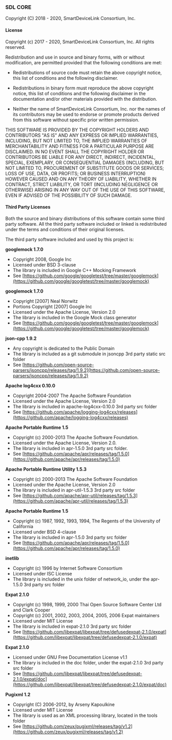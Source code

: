 ### SDL CORE

Copyright (C) 2018 - 2020, SmartDeviceLink Consortium, Inc.

#### License
Copyright (c) 2017 - 2020, SmartDeviceLink Consortium, Inc.
All rights reserved.

Redistribution and use in source and binary forms, with or without
modification, are permitted provided that the following conditions are met:

* Redistributions of source code must retain the above copyright notice, this list of conditions and the following disclaimer.

* Redistributions in binary form must reproduce the above copyright notice, this list of conditions and the following disclaimer in the documentation and/or other materials provided with the distribution.

* Neither the name of SmartDeviceLink Consortium, Inc. nor the names of its contributors may be used to endorse or promote products derived from this software without specific prior written permission.

THIS SOFTWARE IS PROVIDED BY THE COPYRIGHT HOLDERS AND CONTRIBUTORS "AS IS" AND ANY EXPRESS OR IMPLIED WARRANTIES, INCLUDING, BUT NOT LIMITED TO, THE IMPLIED WARRANTIES OF MERCHANTABILITY AND FITNESS FOR A PARTICULAR PURPOSE ARE DISCLAIMED. IN NO EVENT SHALL THE COPYRIGHT HOLDER OR CONTRIBUTORS BE LIABLE FOR ANY DIRECT, INDIRECT, INCIDENTAL, SPECIAL, EXEMPLARY, OR CONSEQUENTIAL DAMAGES (INCLUDING, BUT NOT LIMITED TO, PROCUREMENT OF SUBSTITUTE GOODS OR SERVICES; LOSS OF USE, DATA, OR PROFITS; OR BUSINESS INTERRUPTION) HOWEVER CAUSED AND ON ANY THEORY OF LIABILITY, WHETHER IN CONTRACT, STRICT LIABILITY, OR TORT (INCLUDING NEGLIGENCE OR OTHERWISE) ARISING IN ANY WAY OUT OF THE USE OF THIS SOFTWARE, EVEN IF ADVISED OF THE POSSIBILITY OF SUCH DAMAGE.

#### Third Party Licenses

Both the source and binary distributions of this software contain
some third party software. All the third party software included
or linked is redistributed under the terms and conditions of their 
original licenses.

The third party software included and used by this project is:

**googlemock 1.7.0**

* Copyright 2008, Google Inc 
* Licensed under BSD 3-clause
* The library is included in Google C++ Mocking Framework
* See [https://github.com/google/googletest/tree/master/googlemock](https://github.com/google/googletest/tree/master/googlemock)

**googlemock 1.7.0**

* Copyright [2007] Neal Norwitz
* Portions Copyright [2007] Google Inc
* Licensed under the Apache License, Version 2.0
* The library is included in the Google Mock class generator
* See [https://github.com/google/googletest/tree/master/googlemock](https://github.com/google/googletest/tree/master/googlemock)

**json-cpp 1.9.2**

* Any copyright is dedicated to the Public Domain 
* The library is included as a git submodule in jsoncpp 3rd party static src folder
* See [https://github.com/open-source-parsers/jsoncpp/releases/tag/1.9.2](https://github.com/open-source-parsers/jsoncpp/releases/tag/1.9.2)

**Apache log4cxx 0.10.0**

* Copyright 2004-2007 The Apache Software Foundation
* Licensed under the Apache License, Version 2.0
* The library is included in apache-log4cxx-0.10.0 3rd party src folder
* See [https://github.com/apache/logging-log4cxx/releases](https://github.com/apache/logging-log4cxx/releases)

**Apache Portable Runtime 1.5**

* Copyright (c) 2000-2013 The Apache Software Foundation.
* Licensed under the Apache License, Version 2.0.
* The library is included in apr-1.5.0 3rd party src folder.
* See [https://github.com/apache/apr/releases/tag/1.5.0](https://github.com/apache/apr/releases/tag/1.5.0)

**Apache Portable Runtime Utility 1.5.3**

* Copyright (c) 2000-2013 The Apache Software Foundation
* Licensed under the Apache License, Version 2.0
* The library is included in apr-util-1.5.3 3rd party src folder
* See [https://github.com/apache/apr-util/releases/tag/1.5.3](https://github.com/apache/apr-util/releases/tag/1.5.3)

**Apache Portable Runtime 1.5**

* Copyright (c) 1987, 1992, 1993, 1994, The Regents of the University of California
* Licensed under BSD 4-clause
* The library is included in apr-1.5.0 3rd party src folder
* See [https://github.com/apache/apr/releases/tag/1.5.0](https://github.com/apache/apr/releases/tag/1.5.0)

**inetlib**

* Copyright (c) 1996 by Internet Software Consortium
* Licensed under ISC License
* The library is included in the unix folder of network_io, under the apr-1.5.0 3rd party src folder

**Expat 2.1.0**

* Copyright (c) 1998, 1999, 2000 Thai Open Source Software Center Ltd and Clark Cooper
* Copyright (c) 2001, 2002, 2003, 2004, 2005, 2006 Expat maintainers
* Licensed under MIT License
* The library is included in expat-2.1.0 3rd party src folder
* See [https://github.com/libexpat/libexpat/tree/defusedexpat-2.1.0/expat](https://github.com/libexpat/libexpat/tree/defusedexpat-2.1.0/expat)

**Expat 2.1.0**

* Licensed under GNU Free Documentation License v1.1
* The library is included in the doc folder, under the expat-2.1.0 3rd party src folder
* See [https://github.com/libexpat/libexpat/tree/defusedexpat-2.1.0/expat/doc](https://github.com/libexpat/libexpat/tree/defusedexpat-2.1.0/expat/doc)

**Pugixml 1.2**

* Copyright (C) 2006-2012, by Arseny Kapoulkine
* Licensed under MIT License
* The library is used as an XML processing library, located in the tools folder
* See [https://github.com/zeux/pugixml/releases/tag/v1.2](https://github.com/zeux/pugixml/releases/tag/v1.2)